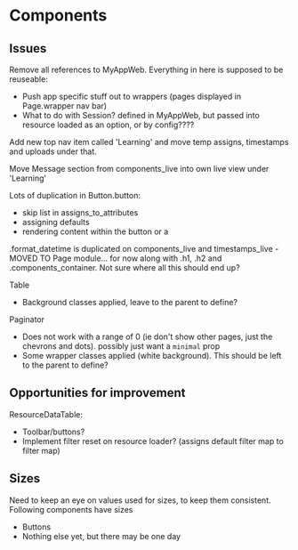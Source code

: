 Components
==========

Issues
------

Remove all references to MyAppWeb. Everything in here is supposed to be reuseable:

  * Push app specific stuff out to wrappers (pages displayed in Page.wrapper nav bar)
  * What to do with Session? defined in MyAppWeb, but passed into resource loaded as an option, or by config????

Add new top nav item called 'Learning' and move temp assigns, timestamps and uploads under that.

Move Message section from components_live into own live view under 'Learning'

Lots of duplication in Button.button:

  * skip list in assigns_to_attributes
  * assigning defaults
  * rendering content within the button or a

.format_datetime is duplicated on components_live and timestamps_live - MOVED TO Page module... for now along with .h1, .h2 and .components_container. Not sure where all this should end up?

Table

  * Background classes applied, leave to the parent to define?

Paginator

  * Does not work with a range of 0 (ie don't show other pages, just the chevrons and dots). possibly just want a `minimal` prop
  * Some wrapper classes applied (white background). This should be left to the parent to define?

Opportunities for improvement
-----------------------------

ResourceDataTable:

* Toolbar/buttons?
* Implement filter reset on resource loader? (assigns default filter map to filter map)

Sizes
-----

Need to keep an eye on values used for sizes, to keep them consistent. Following components have sizes

  * Buttons
  * Nothing else yet, but there may be one day
